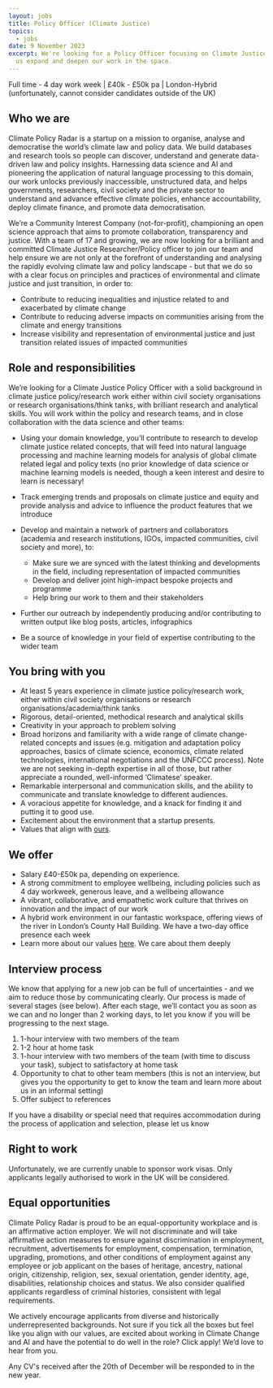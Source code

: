 ```yaml
---
layout: jobs
title: Policy Officer (Climate Justice)
topics:
  - jobs
date: 9 November 2023
excerpt: We're looking for a Policy Officer focusing on Climate Justice to help
  us expand and deepen our work in the space.
---
```

Full time - 4 day work week | £40k - £50k pa | London-Hybrid (unfortunately, cannot consider candidates outside of the UK)

## Who we are

Climate Policy Radar is a startup on a mission to organise, analyse and democratise the world’s climate law and policy data. We build databases and research tools so people can discover, understand and generate data-driven law and policy insights. Harnessing data science and AI and pioneering the application of natural language processing to this domain, our work unlocks previously inaccessible, unstructured data, and helps governments, researchers, civil society and the private sector to understand and advance effective climate policies, enhance accountability, deploy climate finance, and promote data democratisation. 

We’re a Community Interest Company (not-for-profit), championing an open science approach that aims to promote collaboration, transparency and justice. With a team of 17 and growing, we are now looking for a brilliant and committed Climate Justice Researcher/Policy officer to join our team and help ensure we are not only at the forefront of understanding and analysing the rapidly evolving climate law and policy landscape - but that we do so with a clear focus on principles and practices of environmental and climate justice and just transition, in order to:

* Contribute to reducing inequalities and injustice related to and exacerbated by climate change  
* Contribute to reducing adverse impacts on communities arising from the climate and energy transitions
* Increase visibility and representation of environmental justice and just transition related issues of impacted communities 

## R﻿ole and responsibilities

We’re looking for a Climate Justice Policy Officer with a solid background in climate justice policy/research work either within civil society organisations or research organisations/think tanks, with brilliant research and analytical skills. You will work within the policy and research teams, and in close collaboration with the data science and other teams:

* Using your domain knowledge, you’ll contribute to research to develop climate justice related concepts, that will feed into natural language processing and machine learning models for analysis of global climate related legal and policy texts (no prior knowledge of data science or machine learning models is needed, though a keen interest and desire to learn is necessary! 
* Track emerging trends and proposals on climate justice and equity and provide analysis and advice to influence the product features that we introduce 
* Develop and maintain a network of partners and collaborators (academia and research institutions, IGOs, impacted communities, civil society and more), to:

  * Make sure we are synced with the latest thinking and developments in the field, including representation of impacted communities
  * Develop and deliver joint high-impact bespoke projects and programme
  * Help bring our work to them and their stakeholders
* Further our outreach by independently producing and/or contributing to written output like blog posts, articles, infographics
* Be a source of knowledge in your field of expertise contributing to the wider team

## Y﻿ou bring with you

* At least 5 years experience in climate justice policy/research work, either within civil society organisations or research organisations/academia/think tanks
* Rigorous, detail-oriented, methodical research and analytical skills
* Creativity in your approach to problem solving
* Broad horizons and familiarity with a wide range of climate change-related concepts and issues (e.g. mitigation and adaptation policy approaches, basics of climate science, economics, climate related technologies, international negotiations and the UNFCCC process). Note we are not seeking in-depth expertise in all of those, but rather appreciate a rounded, well-informed ‘Climatese’ speaker. 
* Remarkable interpersonal and communication skills, and the ability to communicate and translate knowledge to different audiences.
* A voracious appetite for knowledge, and a knack for finding it and putting it to good use. 
* Excitement about the environment that a startup presents.[](https://climatepolicyradar.org/about#values) 
* V﻿alues that align with [ours](https://climatepolicyradar.org/about#values).

## We offer

* Salary £40-£50k pa, depending on experience.
* A strong commitment to employee wellbeing, including policies such as 4 day workweek, generous leave, and a wellbeing allowance
* A vibrant, collaborative, and empathetic work culture that thrives on innovation and the impact of our work
* A hybrid work environment in our fantastic workspace, offering views of the river in London’s County Hall Building. We have a two-day office presence each week
* Learn more about our values [here](https://climatepolicyradar.org/about#values). We care about them deeply

## Interview process

We know that applying for a new job can be full of uncertainties - and we aim to reduce those by communicating clearly. Our process is made of several stages (see below). After each stage, we’ll contact you as soon as we can and no longer than 2 working days, to let you know if you will be progressing to the next stage. 

1. 1-hour interview with two  members of the team
2. 1-2 hour at home task
3. 1-hour interview with two members of the team (with time to discuss your task), subject to satisfactory at home task
4. Opportunity to chat to other team members (this is not an interview, but gives you the opportunity to get to know the team and learn more about us in an informal setting)
5. Offer subject to references

If you have a disability or special need that requires accommodation during the process of application and selection, please let us know

## R﻿ight to work

Unfortunately, we are currently unable to sponsor work visas. Only applicants legally authorised to work in the UK will be considered.

## E﻿qual opportunities

Climate Policy Radar is proud to be an equal-opportunity workplace and is an affirmative action employer. We will not discriminate and will take affirmative action measures to ensure against discrimination in employment, recruitment, advertisements for employment, compensation, termination, upgrading, promotions, and other conditions of employment against any employee or job applicant on the bases of heritage, ancestry, national origin, citizenship, religion, sex, sexual orientation, gender identity, age, disabilities, relationship choices and status. We also consider qualified applicants regardless of criminal histories, consistent with legal requirements. 

We actively encourage applicants from diverse and historically underrepresented backgrounds. Not sure if you tick all the boxes but feel like you align with our values, are excited about working in Climate Change and AI and have the potential to do well in the role? Click apply! We’d love to hear from you.

A﻿ny CV's received after the 20th of December will be responded to in the new year.